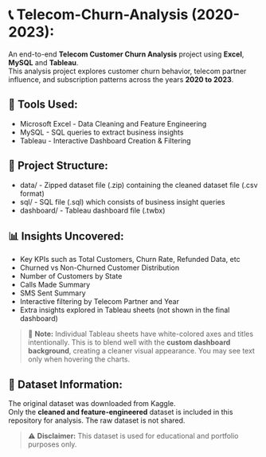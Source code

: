 # 📞 Telecom-Churn-Analysis (2020-2023):
An end-to-end **Telecom Customer Churn Analysis** project using **Excel**, **MySQL** and **Tableau**.  
This analysis project explores customer churn behavior, telecom partner influence, and subscription patterns across the years **2020 to 2023**.

## 🔧 Tools Used:
- Microsoft Excel - Data Cleaning and Feature Engineering
- MySQL - SQL queries to extract business insights 
- Tableau - Interactive Dashboard Creation & Filtering

## 📂 Project Structure:
- data/ - Zipped dataset file (.zip) containing the cleaned dataset file (.csv format)
- sql/ - SQL file (.sql) which consists of business insight queries  
- dashboard/ - Tableau dashboard file (.twbx)

## 📊 Insights Uncovered:
- Key KPIs such as Total Customers, Churn Rate, Refunded Data, etc
- Churned vs Non-Churned Customer Distribution
- Number of Customers by State
- Calls Made Summary
- SMS Sent Summary
- Interactive filtering by Telecom Partner and Year
- Extra insights explored in Tableau sheets (not shown in the final dashboard)

> 🧩 **Note:** Individual Tableau sheets have white-colored axes and titles intentionally. 
This is to blend well with the **custom dashboard background**, creating a cleaner visual appearance. You may see text only when hovering the charts.

## 📁 **Dataset Information:** 
The original dataset was downloaded from Kaggle.  
Only the **cleaned and feature-engineered** dataset is included in this repository for analysis. The raw dataset is not shared.

> ⚠️ **Disclaimer:** This dataset is used for educational and portfolio purposes only.
